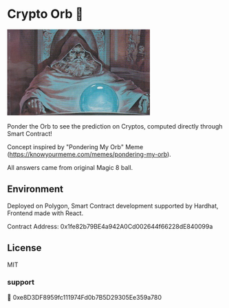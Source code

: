 # Crypto Orb 🔮

<img src="frontend/public/ponder.jpg" height="200">

Ponder the Orb to see the prediction on Cryptos, computed directly through Smart Contract!

Concept inspired by "Pondering My Orb" Meme (https://knowyourmeme.com/memes/pondering-my-orb).

All answers came from original Magic 8 ball.

## Environment

Deployed on Polygon, Smart Contract development supported by Hardhat, Frontend made with React.

Contract Address: 0x1fe82b79BE4a942A0Cd002644f66228dE840099a

## License

MIT

### support

🔮 0xe8D3DF8959fc111974Fd0b7B5D29305Ee359a780
